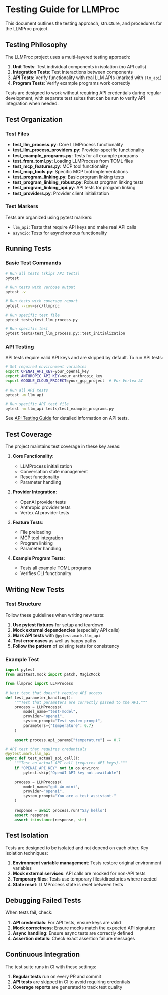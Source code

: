 # Testing Guide for LLMProc

This document outlines the testing approach, structure, and procedures for the LLMProc project.

## Testing Philosophy

The LLMProc project uses a multi-layered testing approach:

1. **Unit Tests**: Test individual components in isolation (no API calls)
2. **Integration Tests**: Test interactions between components
3. **API Tests**: Verify functionality with real LLM APIs (marked with `llm_api`)
4. **Program Tests**: Verify example programs work correctly

Tests are designed to work without requiring API credentials during regular development, with separate test suites that can be run to verify API integration when needed.

## Test Organization

### Test Files

- **test_llm_process.py**: Core LLMProcess functionality
- **test_llm_process_providers.py**: Provider-specific functionality
- **test_example_programs.py**: Tests for all example programs
- **test_from_toml.py**: Loading LLMProcess from TOML files
- **test_mcp_features.py**: MCP tool functionality
- **test_mcp_tools.py**: Specific MCP tool implementations
- **test_program_linking.py**: Basic program linking tests
- **test_program_linking_robust.py**: Robust program linking tests
- **test_program_linking_api.py**: API tests for program linking
- **test_providers.py**: Provider client initialization

### Test Markers

Tests are organized using pytest markers:

- `llm_api`: Tests that require API keys and make real API calls
- `asyncio`: Tests for asynchronous functionality

## Running Tests

### Basic Test Commands

```bash
# Run all tests (skips API tests)
pytest

# Run tests with verbose output
pytest -v

# Run tests with coverage report
pytest --cov=src/llmproc

# Run specific test file
pytest tests/test_llm_process.py

# Run specific test
pytest tests/test_llm_process.py::test_initialization
```

### API Testing

API tests require valid API keys and are skipped by default. To run API tests:

```bash
# Set required environment variables
export OPENAI_API_KEY=your_openai_key
export ANTHROPIC_API_KEY=your_anthropic_key
export GOOGLE_CLOUD_PROJECT=your_gcp_project  # For Vertex AI

# Run all API tests
pytest -m llm_api

# Run specific API test file
pytest -m llm_api tests/test_example_programs.py
```

See [API Testing Guide](api_testing.md) for detailed information on API tests.


## Test Coverage

The project maintains test coverage in these key areas:

1. **Core Functionality**:
   - LLMProcess initialization
   - Conversation state management
   - Reset functionality
   - Parameter handling

2. **Provider Integration**:
   - OpenAI provider tests
   - Anthropic provider tests
   - Vertex AI provider tests

3. **Feature Tests**:
   - File preloading
   - MCP tool integration
   - Program linking
   - Parameter handling

4. **Example Program Tests**:
   - Tests all example TOML programs
   - Verifies CLI functionality

## Writing New Tests

### Test Structure

Follow these guidelines when writing new tests:

1. **Use pytest fixtures** for setup and teardown
2. **Mock external dependencies** (especially API calls)
3. **Mark API tests** with `@pytest.mark.llm_api`
4. **Test error cases** as well as happy paths
5. **Follow the pattern** of existing tests for consistency

### Example Test

```python
import pytest
from unittest.mock import patch, MagicMock

from llmproc import LLMProcess

# Unit test that doesn't require API access
def test_parameter_handling():
    """Test that parameters are correctly passed to the API."""
    process = LLMProcess(
        model_name="test-model",
        provider="openai",
        system_prompt="Test system prompt",
        parameters={"temperature": 0.7}
    )
    
    assert process.api_params["temperature"] == 0.7

# API test that requires credentials
@pytest.mark.llm_api
async def test_actual_api_call():
    """Test an actual API call (requires API keys)."""
    if "OPENAI_API_KEY" not in os.environ:
        pytest.skip("OpenAI API key not available")
    
    process = LLMProcess(
        model_name="gpt-4o-mini",
        provider="openai",
        system_prompt="You are a test assistant."
    )
    
    response = await process.run("Say hello")
    assert response
    assert isinstance(response, str)
```

## Test Isolation

Tests are designed to be isolated and not depend on each other. Key isolation techniques:

1. **Environment variable management**: Tests restore original environment variables
2. **Mock external services**: API calls are mocked for non-API tests
3. **Temporary files**: Tests use temporary files/directories where needed
4. **State reset**: LLMProcess state is reset between tests

## Debugging Failed Tests

When tests fail, check:

1. **API credentials**: For API tests, ensure keys are valid
2. **Mock correctness**: Ensure mocks match the expected API signature
3. **Async handling**: Ensure async tests are correctly defined
4. **Assertion details**: Check exact assertion failure messages

## Continuous Integration

The test suite runs in CI with these settings:

1. **Regular tests** run on every PR and commit
2. **API tests** are skipped in CI to avoid requiring credentials
3. **Coverage reports** are generated to track test quality